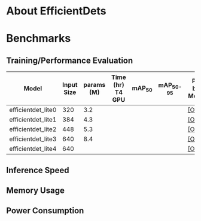# About EfficientDets
# Benchmarks
## Training/Performance Evaluation 

|  Model     |  Input Size     |  params (M)     | Time (hr)<br>T4 GPU   |  mAP<sub>50     |  mAP<sub>50-95     | Pre-built Models   |
|------------|---------|-------|-----------------------|-----------------|--------------------|--------------------|
| efficientdet_lite0   | 320      | 3.2 |                       |                 |                    |[[ONNX]]() |
| efficientdet_lite1   | 384      | 4.3 |                       |                 |                    |[[ONNX]]() |
| efficientdet_lite2   | 448      | 5.3 |                       |                 |                    |[[ONNX]]() |
| efficientdet_lite3   | 640      | 8.4 |                       |                 |                    |[[ONNX]]() |
| efficientdet_lite4   | 640      |  |                       |                 |                    |[[ONNX]]() |

## Inference Speed 
## Memory Usage
## Power Consumption
